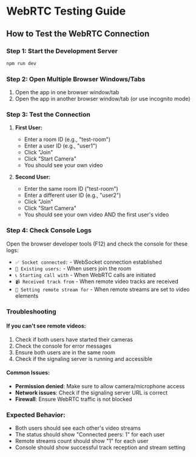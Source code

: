 # WebRTC Testing Guide

## How to Test the WebRTC Connection

### Step 1: Start the Development Server

```bash
npm run dev
```

### Step 2: Open Multiple Browser Windows/Tabs

1. Open the app in one browser window/tab
2. Open the app in another browser window/tab (or use incognito mode)

### Step 3: Test the Connection

1. **First User:**

   - Enter a room ID (e.g., "test-room")
   - Enter a user ID (e.g., "user1")
   - Click "Join"
   - Click "Start Camera"
   - You should see your own video

2. **Second User:**
   - Enter the same room ID ("test-room")
   - Enter a different user ID (e.g., "user2")
   - Click "Join"
   - Click "Start Camera"
   - You should see your own video AND the first user's video

### Step 4: Check Console Logs

Open the browser developer tools (F12) and check the console for these logs:

- `✅ Socket connected:` - WebSocket connection established
- `👥 Existing users:` - When users join the room
- `📞 Starting call with` - When WebRTC calls are initiated
- `📹 Received track from` - When remote video tracks are received
- `🎥 Setting remote stream for` - When remote streams are set to video elements

### Troubleshooting

#### If you can't see remote videos:

1. Check if both users have started their cameras
2. Check the console for error messages
3. Ensure both users are in the same room
4. Check if the signaling server is running and accessible

#### Common Issues:

- **Permission denied**: Make sure to allow camera/microphone access
- **Network issues**: Check if the signaling server URL is correct
- **Firewall**: Ensure WebRTC traffic is not blocked

### Expected Behavior:

- Both users should see each other's video streams
- The status should show "Connected peers: 1" for each user
- Remote streams count should show "1" for each user
- Console should show successful track reception and stream setting
